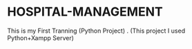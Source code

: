 # HOSPITAL-MANAGEMENT
This is my First Tranning (Python Project) .  (This project I used Python+Xampp Server)
